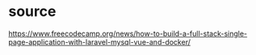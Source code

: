 # source
https://www.freecodecamp.org/news/how-to-build-a-full-stack-single-page-application-with-laravel-mysql-vue-and-docker/
